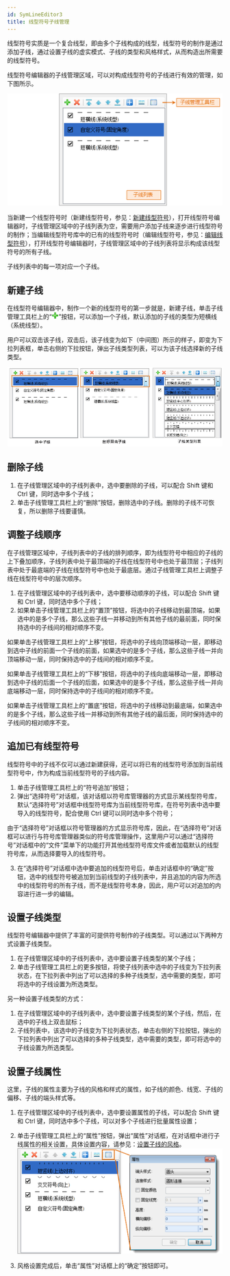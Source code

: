 ```yaml
---
id: SymLineEditor3
title: 线型符号子线管理
---
```

线型符号实质是一个复合线型，即由多个子线构成的线型，线型符号的制作是通过添加子线，通过设置子线的虚实模式、子线的类型和风格样式，从而构造出所需要的线型符号。

线型符号编辑器的子线管理区域，可以对构成线型符号的子线进行有效的管理，如下图所示。

![](img/SymLineEditor3t1.png)  

  
当新建一个线型符号时（新建线型符号，参见：[新建线型符号](SymLineManager5.html)），打开线型符号编辑器时，子线管理区域中的子线列表为空，需要用户添加子线来逐步进行线型符号的制作；当编辑线型符号库中的已有的线型符号时（编辑线型符号，参见：[编辑线型符号](SymLineManager6.html)），打开线型符号编辑器时，子线管理区域中的子线列表将显示构成该线型符号的所有子线。

子线列表中的每一项对应一个子线。

## 新建子线

在线型符号编辑器中，制作一个新的线型符号的第一步就是，新建子线，单击子线管理工具栏上的“![](img/Image_Add.png)”按钮，可以添加一个子线，默认添加的子线的类型为短横线（系统线型）。

用户可以双击该子线，双击后，该子线变为如下（中间图）所示的样子，即变为下拉列表框，单击右侧的下拉按钮，弹出子线类型列表，可以为该子线选择新的子线类型。

![](img/SymLineEditor3t2.png)  

  
## 删除子线

1. 在子线管理区域中的子线列表中，选中要删除的子线，可以配合 Shift 键和 Ctrl 键，同时选中多个子线；
2. 单击子线管理工具栏上的“删除”按钮，删除选中的子线。删除的子线不可恢复，所以删除子线要谨慎。

## 调整子线顺序

在子线管理区域中，子线列表中的子线的排列顺序，即为线型符号中相应的子线的上下叠加顺序，子线列表中处于最顶端的子线在线型符号中也处于最顶层；子线列表中处于最底端的子线在线型符号中也处于最底层。通过子线管理工具栏上调整子线在线型符号中的层次顺序。

1. 在子线管理区域中的子线列表中，选中要移动顺序的子线，可以配合 Shift 键和 Ctrl 键，同时选中多个子线；
2. 如果单击子线管理工具栏上的“置顶”按钮，将选中的子线移动到最顶端，如果选中的是多个子线，那么这些子线一并移动到所有其他子线的最前面，同时保持选中的子线间的相对顺序不变。 

如果单击子线管理工具栏上的“上移”按钮，将选中的子线向顶端移动一层，即移动到选中子线的前面一个子线的前面，如果选中的是多个子线，那么这些子线一并向顶端移动一层，同时保持选中的子线间的相对顺序不变。

如果单击子线管理工具栏上的“下移”按钮，将选中的子线向底端移动一层，即移动到选中子线的后面一个子线的后面，如果选中的是多个子线，那么这些子线一并向底端移动一层，同时保持选中的子线间的相对顺序不变。

如果单击子线管理工具栏上的“置底”按钮，将选中的子线移动到最底端，如果选中的是多个子线，那么这些子线一并移动到所有其他子线的最后面，同时保持选中的子线间的相对顺序不变。

## 追加已有线型符号

线型符号中的子线不仅可以通过新建获得，还可以将已有的线型符号添加到当前线型符号中，作为构成当前线型符号的子线内容。

1. 单击子线管理工具栏上的“符号追加”按钮；
2. 弹出“选择符号”对话框，该对话框以符号库管理器的方式显示某线型符号库，默认“选择符号”对话框中线型符号库为当前线型符号库，在符号列表中选中要导入的线型符号，配合使用 Ctrl 键可以同时选中多个符号； 

由于“选择符号”对话框以符号管理器的方式显示符号库，因此，在“选择符号”对话框可以进行与符号库管理器类似的符号库管理操作，这里用户可以通过“选择符号”对话框中的“文件”菜单下的功能打开其他线型符号库文件或者加载默认的线型符号库，从而选择要导入的线型符号。

3. 在“选择符号”对话框中选中要追加的线型符号后，单击对话框中的“确定”按钮，选中的线型符号被追加到当前线型的子线列表中，并且追加的内容为所选中的线型符号的所有子线，而不是线型符号本身，因此，用户可以对追加的内容进行进一步的编辑。

## 设置子线类型

线型符号编辑器中提供了丰富的可提供符号制作的子线类型。可以通过以下两种方式设置子线类型。

1. 在子线管理区域中的子线列表中，选中要设置子线类型的某个子线；
2. 单击子线管理工具栏上的更多按钮，将使子线列表中选中的子线变为下拉列表状态，在下拉列表中列出了可以选择的多种子线类型，选中需要的类型，即可将选中的子线设置为所选类型。

另一种设置子线类型的方式：

1. 在子线管理区域中的子线列表中，选中要设置子线类型的某个子线，然后，在选中的子线上双击鼠标；
2. 子线列表中，该选中的子线变为下拉列表状态，单击右侧的下拉按钮，弹出的下拉列表中列出了可以选择的多种子线类型，选中需要的类型，即可将选中的子线设置为所选类型。

## 设置子线属性

这里，子线的属性主要为子线的风格和样式的属性，如子线的颜色、线宽、子线的偏移、子线的端头样式等。

1. 在子线管理区域中的子线列表中，选中要设置属性的子线，可以配合 Shift 键和 Ctrl 键，同时选中多个子线，可以对多个子线进行批量属性设置；
2. 单击子线管理工具栏上的“属性”按钮，弹出“属性”对话框，在对话框中进行子线属性的相关设置，具体设置内容，请参见：[设置子线的风格](SymLineEditor6.html)。    
![](img/SymLineEditor3t3.png)  

3. 风格设置完成后，单击“属性”对话框上的“确定”按钮即可。


